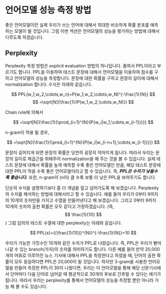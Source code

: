 # 언어모델 성능 측정 방법

좋은 언어모델이란 실제 우리가 쓰는 언어에 대해서 최대한 비슷하게 확률 분포를 예측하는 모델이 될 것입니다. 그럼 이번 섹션은 언어모델의 성능을 평가하는 방법에 대해서 다루도록 하겠습니다.

## Perplexity

Perplexity 측정 방법은 explicit evaluation 방법의 하나입니다. 줄여서 PPL이라고 부르기도 합니다. PPL을 이용하여 테스트 문장에 대해서 언어모델을 이용하여 점수를 구하고 언어모델의 성능을 측정합니다. 문장에 대한 확률을 구하고 문장의 길이에 대해서 normalization 합니다. 수식은 아래와 같습니다.

$$
PPL(w_1,w_2,\cdots,w_n)=P(w_1,w_2,\cdots,w_N)^{-\frac{1}{N}}
$$
$$
=\sqrt[N]{\frac{1}{P(w_1,w_2,\cdots,w_N)}}
$$

Chain rule에 의해서

$$
=\sqrt[N]{\frac{1}{\prod_{i=1}^{N}{P(w_i|w_1,\cdots,w_{i-1})}}}
$$

n-gram이 적용 될 경우,

$$
=\sqrt[N]{\frac{1}{\prod_{i=1}^{N}{P(w_i|w_{i-n+1},\cdots,w_{i-1})}}}
$$

문장이 길어지게 되면 문장의 확률은 당연히 굉장히 작아지게 됩니다. 따라서 우리는 문장의 길이로 제곱근을 취해주어 normalization을 해 주는 것을 볼 수 있습니다. 실제 테스트 문장에 대해서 확률을 높게 예측할 수록 좋은 언어모델인 만큼, 해당 테스트 문장에 대한 PPL이 작을 수록 좋은 언어모델이라고 할 수 있습니다. 즉, ***PPL은 수치가 낮을수록 좋습니다.*** 또한, n-gram이 (n이) 클 수록 보통 더 낮은 PPL을 보여주기도 합니다.

단순히 수식을 설명하기보다 좀 더 개념을 짚고 넘어가도록 해 보겠습니다. Perplexity의 수치를 해석하는 방법에 대해서라고 할 수 있습니다. 예를 들어 우리가 0부터 9까지의 10개의 숫자만을 가지고 수열을 만들어낸다고 해 보겠습니다. 그리고 0부터 9까지 10개의 숫자의 출현 확률은 모두 같다고 가정하겠습니다. (즉, $$ \frac{1}{10} $$) 그럼 임의의 테스트 수열에 대한 perplexity는 아래와 같습니다.

$$
PPL(x)=({\frac{1}{10}}^{N})^{-\frac{1}{N}}=10
$$

우리가 가능한 가짓수인 10개와 같은 수치가 PPL로 나왔습니다. 즉, PPL은 우리가 뻗어나갈 수 있는 branch(가지)의 숫자를 의미하기도 합니다. 다른 예를 들어 만약 20,000개의 어휘로 이루어진 뉴스 기사에 대해서 PPL을 측정한다고 하였을 때, 단어의 출현 확률이 모두 동일하다면 PPL은 20,000이 될 것입니다. 하지만 3-gram을 사용한 언어모델을 만들어 측정한 PPL이 30이 나왔다면, 우리는 이 언어모델을 통해 해당 신문기사에서 단어마다 다음 단어로 넘어갈 때 평균적으로 30개의 후보로 간추릴 수 있다는 얘기가 됩니다. 따라서 우리는 perplexity를 통해서 언어모델의 성능을 측정할 뿐만 아니라 가늠 해 볼 수도 있습니다.